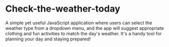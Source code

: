 # Check-the-weather-today
A simple yet useful JavaScript application where users can select the weather type from a dropdown menu, and the app will suggest appropriate clothing and fun activities to match the day's weather. It's a handy tool for planning your day and staying prepared!
